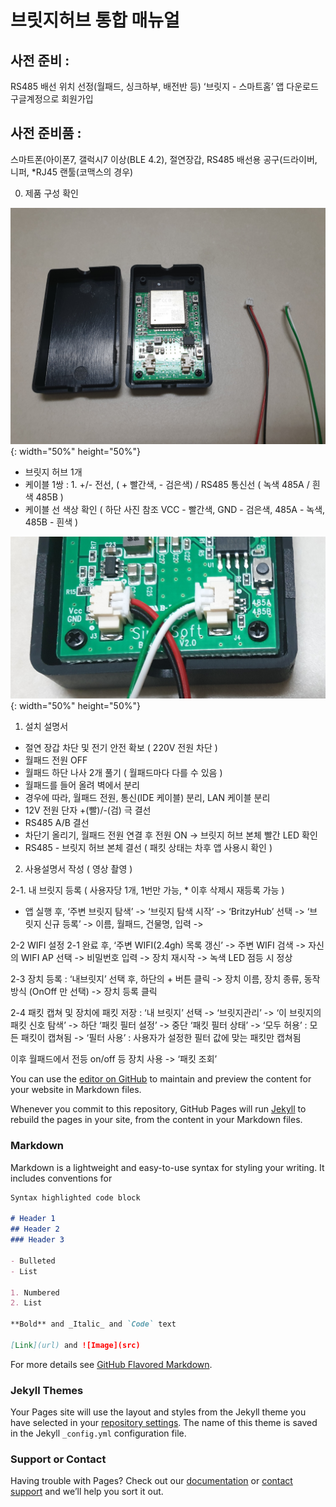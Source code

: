 # 브릿지허브 통합 매뉴얼

## 사전 준비 : 
 RS485 배선 위치 선정(월패드, 싱크하부, 배전반 등)
 ‘브릿지 - 스마트홈’ 앱 다운로드
 구글계정으로 회원가입

## 사전 준비품 : 
스마트폰(아이폰7, 갤럭시7 이상(BLE 4.2), 절연장갑, RS485 배선용 공구(드라이버, 니퍼, *RJ45 랜툴(코맥스의 경우)

0. 제품 구성 확인


![전원/RS485 케이블과 브릿지허브 본체 결선](/imgs/20201228_011831.jpg){: width="50%" height="50%"}

 - 브릿지 허브 1개
 - 케이블 1쌍 : 1. +/- 전선, ( + 빨간색, - 검은색) / RS485 통신선 ( 녹색 485A / 흰색 485B ) 
 - 케이블 선 색상 확인 ( 하단 사진 참조  VCC - 빨간색, GND - 검은색, 485A - 녹색, 485B - 흰색 )
 
![전원/RS485 케이블과 브릿지허브 본체 결선](/imgs/20201228_011624.jpg){: width="50%" height="50%"}

1. 설치 설명서
 - 절연 장갑 차단 및 전기 안전 확보 ( 220V 전원 차단 )  
 - 월패드 전원 OFF 
 - 월패드 하단 나사 2개 풀기 ( 월패드마다 다를 수 있음 )
 - 월패드를 들어 올려 벽에서 분리
 - 경우에 따라, 월패드 전원, 통신(IDE 케이블) 분리, LAN 케이블 분리
 - 12V 전원 단자 +(빨)/-(검) 극 결선 
 - RS485 A/B 결선 
 - 차단기 올리기, 월패드 전원 연결 후 전원 ON -> 브릿지 허브 본체 빨간 LED 확인
 - RS485 - 브릿지 허브 본체 결선 ( 패킷 상태는 차후 앱 사용시 확인 )

2. 사용설명서 작성 ( 영상 촬영 )

 2-1. 내 브릿지 등록 ( 사용자당 1개, 1번만 가능, * 이후 삭제시 재등록 가능 )
  - 앱 실행 후, ‘주변 브릿지 탐색’ -> ‘브릿지 탐색 시작’ -> ‘BritzyHub’ 선택 -> ‘브릿지 신규 등록’ 
   -> 이름, 월패드, 건물명, 입력 ->

 2-2 WIFI 설정 
  2-1 완료 후, ‘주변 WIFI(2.4gh) 목록 갱신’ -> 주변 WIFI 검색 -> 자신의 WIFI AP 선택 -> 비밀번호 입력 -> 장치 재시작 -> 녹색 LED 점등 시 정상

 2-3 장치 등록 : ‘내브릿지’ 선택 후, 하단의 + 버튼 클릭 -> 장치 이름, 장치 종류, 동작 방식 (OnOff 만 선택) -> 장치 등록 클릭

 2-4 패킷 캡쳐 및 장치에 패킷 저장 : ‘내 브릿지’ 선택 -> ‘브릿지관리’ -> ‘이 브릿지의 패킷 신호 탐색’ -> 하단 ‘패킷 필터 설정’ -> 중단 ‘패킷 필터 상태’ -> ‘모두 허용’ : 모든 패킷이 캡쳐됨 
 -> ‘필터 사용’ : 사용자가 설정한 필터 값에 맞는 패킷만 캡쳐됨

 이후 월패드에서 전등 on/off 등 장치 사용 -> ‘패킷 조회’ 


You can use the [editor on GitHub](https://github.com/BritzyHub/Britzy/edit/gh-pages/index.md) to maintain and preview the content for your website in Markdown files.

Whenever you commit to this repository, GitHub Pages will run [Jekyll](https://jekyllrb.com/) to rebuild the pages in your site, from the content in your Markdown files.

### Markdown

Markdown is a lightweight and easy-to-use syntax for styling your writing. It includes conventions for

```markdown
Syntax highlighted code block

# Header 1
## Header 2
### Header 3

- Bulleted
- List

1. Numbered
2. List

**Bold** and _Italic_ and `Code` text

[Link](url) and ![Image](src)
```

For more details see [GitHub Flavored Markdown](https://guides.github.com/features/mastering-markdown/).

### Jekyll Themes

Your Pages site will use the layout and styles from the Jekyll theme you have selected in your [repository settings](https://github.com/BritzyHub/Britzy/settings). The name of this theme is saved in the Jekyll `_config.yml` configuration file.

### Support or Contact

Having trouble with Pages? Check out our [documentation](https://docs.github.com/categories/github-pages-basics/) or [contact support](https://github.com/contact) and we’ll help you sort it out.
